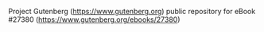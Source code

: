 Project Gutenberg (https://www.gutenberg.org) public repository for eBook #27380 (https://www.gutenberg.org/ebooks/27380)
